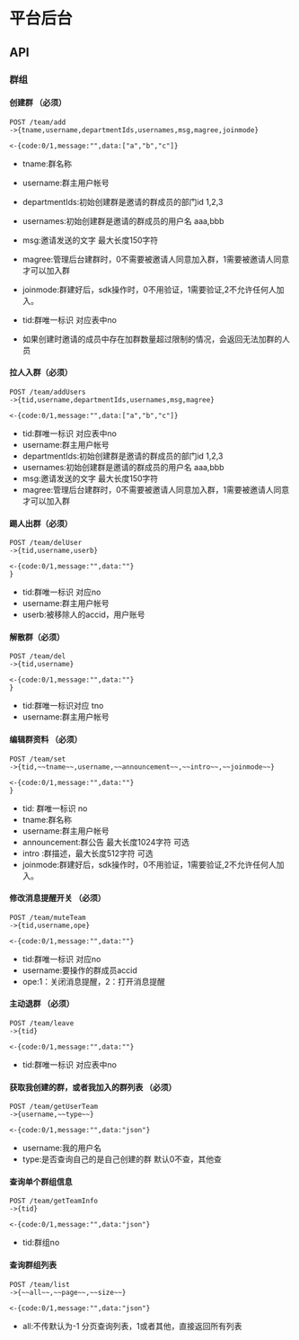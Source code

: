 # 平台后台
## API


### 群组

#### 创建群 （必须）
```
POST /team/add
->{tname,username,departmentIds,usernames,msg,magree,joinmode}

<-{code:0/1,message:"",data:["a","b","c"]}
```
- tname:群名称
- username:群主用户帐号
- departmentIds:初始创建群是邀请的群成员的部门id   1,2,3
- usernames:初始创建群是邀请的群成员的用户名 aaa,bbb
- msg:邀请发送的文字 最大长度150字符
- magree:管理后台建群时，0不需要被邀请人同意加入群，1需要被邀请人同意才可以加入群
- joinmode:群建好后，sdk操作时，0不用验证，1需要验证,2不允许任何人加入。

- tid:群唯一标识 对应表中no
- 如果创建时邀请的成员中存在加群数量超过限制的情况，会返回无法加群的人员

#### 拉人入群（必须）
```
POST /team/addUsers
->{tid,username,departmentIds,usernames,msg,magree}

<-{code:0/1,message:"",data:["a","b","c"]}
```
- tid:群唯一标识  对应表中no
- username:群主用户帐号
- departmentIds:初始创建群是邀请的群成员的部门id   1,2,3
- usernames:初始创建群是邀请的群成员的用户名 aaa,bbb
- msg:邀请发送的文字 最大长度150字符
- magree:管理后台建群时，0不需要被邀请人同意加入群，1需要被邀请人同意才可以加入群


#### 踢人出群（必须）
```
POST /team/delUser
->{tid,username,userb}

<-{code:0/1,message:"",data:""}
}
```
- tid:群唯一标识 对应no
- username:群主用户帐号
- userb:被移除人的accid，用户账号

#### 解散群（必须）
```
POST /team/del
->{tid,username}

<-{code:0/1,message:"",data:""}
}
```
- tid:群唯一标识对应 tno
- username:群主用户帐号


#### 编辑群资料 （必须）
```
POST /team/set
->{tid,~~tname~~,username,~~announcement~~,~~intro~~,~~joinmode~~}

<-{code:0/1,message:"",data:""}
}
```
- tid: 群唯一标识 no
- tname:群名称
- username:群主用户帐号
- announcement:群公告 最大长度1024字符  可选
- intro	:群描述，最大长度512字符 可选
- joinmode:群建好后，sdk操作时，0不用验证，1需要验证,2不允许任何人加入。


#### 修改消息提醒开关 （必须）

```
POST /team/muteTeam
->{tid,username,ope}

<-{code:0/1,message:"",data:""}

```
- tid:群唯一标识 对应no
- username:要操作的群成员accid
- ope:1：关闭消息提醒，2：打开消息提醒


#### 主动退群  （必须）

```
POST /team/leave
->{tid}

<-{code:0/1,message:"",data:""}

```
- tid:群唯一标识 对应表中no

#### 获取我创建的群，或者我加入的群列表  （必须）

```
POST /team/getUserTeam
->{username,~~type~~}

<-{code:0/1,message:"",data:"json"}

```
- username:我的用户名
- type:是否查询自己的是自己创建的群   默认0不查，其他查


#### 查询单个群组信息

```
POST /team/getTeamInfo
->{tid}

<-{code:0/1,message:"",data:"json"}

```
- tid:群组no


#### 查询群组列表 

```
POST /team/list
->{~~all~~,~~page~~,~~size~~}

<-{code:0/1,message:"",data:"json"}

```
- all:不传默认为-1 分页查询列表，1或者其他，直接返回所有列表
